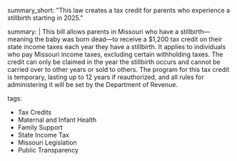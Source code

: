 summary_short: "This law creates a tax credit for parents who experience a stillbirth starting in 2025."

summary: |
  This bill allows parents in Missouri who have a stillbirth—meaning the baby was born dead—to receive a $1,200 tax credit on their state income taxes each year they have a stillbirth. It applies to individuals who pay Missouri income taxes, excluding certain withholding taxes. The credit can only be claimed in the year the stillbirth occurs and cannot be carried over to other years or sold to others. The program for this tax credit is temporary, lasting up to 12 years if reauthorized, and all rules for administering it will be set by the Department of Revenue.

tags:
  - Tax Credits
  - Maternal and Infant Health
  - Family Support
  - State Income Tax
  - Missouri Legislation
  - Public Transparency
